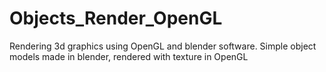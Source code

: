 # Objects_Render_OpenGL
Rendering 3d graphics using OpenGL and blender software. Simple object models made in blender, rendered with texture in OpenGL

